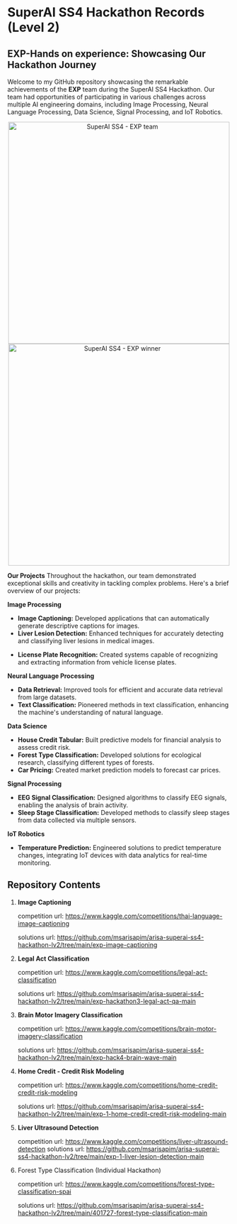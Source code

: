 # SuperAI SS4 Hackathon Records (Level 2)

## EXP-Hands on experience: Showcasing Our Hackathon Journey
Welcome to my GitHub repository showcasing the remarkable achievements of the **EXP** team during the SuperAI SS4 Hackathon. 
Our team had opportunities of participating in various challenges across multiple AI engineering domains, including Image Processing, Neural Language Processing, Data Science, Signal Processing, and IoT Robotics.

<p align="center">
  <img src="https://i.ibb.co/HgFcpW3/Super-ai-SS-4-498.jpg" alt="SuperAI SS4 - EXP team" width="500"/>
  <img src="https://i.ibb.co/R7nYXwL/1718685601965.jpg" alt="SuperAI SS4 - EXP winner" width="500"/>
</p>



**Our Projects**
Throughout the hackathon, our team demonstrated exceptional skills and creativity in tackling complex problems. 
Here's a brief overview of our projects:

**Image Processing**
- **Image Captioning:** Developed applications that can automatically generate descriptive captions for images.
- **Liver Lesion Detection:** Enhanced techniques for accurately detecting and classifying liver lesions in medical images.
* **License Plate Recognition:** Created systems capable of recognizing and extracting information from vehicle license plates.

**Neural Language Processing**
- **Data Retrieval:** Improved tools for efficient and accurate data retrieval from large datasets.
- **Text Classification:** Pioneered methods in text classification, enhancing the machine's understanding of natural language.

**Data Science**
- **House Credit Tabular:** Built predictive models for financial analysis to assess credit risk.
- **Forest Type Classification:** Developed solutions for ecological research, classifying different types of forests.
- **Car Pricing:** Created market prediction models to forecast car prices.
  
**Signal Processing**
- **EEG Signal Classification:** Designed algorithms to classify EEG signals, enabling the analysis of brain activity.
- **Sleep Stage Classification:** Developed methods to classify sleep stages from data collected via multiple sensors.

**IoT Robotics**
- **Temperature Prediction:** Engineered solutions to predict temperature changes,
integrating IoT devices with data analytics for real-time monitoring.


## Repository Contents

1. **Image Captioning**

    competition url: https://www.kaggle.com/competitions/thai-language-image-captioning

    solutions url: https://github.com/msarisapim/arisa-superai-ss4-hackathon-lv2/tree/main/exp-image-captioning

2. **Legal Act Classification**

    competition url: https://www.kaggle.com/competitions/legal-act-classification

    solutions url: https://github.com/msarisapim/arisa-superai-ss4-hackathon-lv2/tree/main/exp-hackathon3-legal-act-qa-main

3. **Brain Motor Imagery Classification**

    competition url: https://www.kaggle.com/competitions/brain-motor-imagery-classification

    solutions url: https://github.com/msarisapim/arisa-superai-ss4-hackathon-lv2/tree/main/exp-hack4-brain-wave-main

4. **Home Credit - Credit Risk Modeling**

    competition url: https://www.kaggle.com/competitions/home-credit-credit-risk-modeling

    solutions url: https://github.com/msarisapim/arisa-superai-ss4-hackathon-lv2/tree/main/exp-1-home-credit-credit-risk-modeling-main

5. **Liver Ultrasound Detection**

    competition url: https://www.kaggle.com/competitions/liver-ultrasound-detection
    solutions url: https://github.com/msarisapim/arisa-superai-ss4-hackathon-lv2/tree/main/exp-1-liver-lesion-detection-main

6. Forest Type Classification (Individual Hackathon)

    competition url: https://www.kaggle.com/competitions/forest-type-classification-spai

    solutions url: https://github.com/msarisapim/arisa-superai-ss4-hackathon-lv2/tree/main/401727-forest-type-classification-main

   
